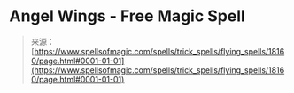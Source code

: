 <!--yml
category: 未分类
date: 2024-06-12 18:59:38
-->

# Angel Wings - Free Magic Spell

> 来源：[https://www.spellsofmagic.com/spells/trick_spells/flying_spells/18160/page.html#0001-01-01](https://www.spellsofmagic.com/spells/trick_spells/flying_spells/18160/page.html#0001-01-01)